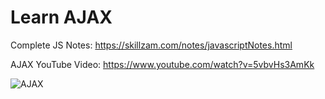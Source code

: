 # Learn AJAX

Complete JS Notes: https://skillzam.com/notes/javascriptNotes.html

AJAX YouTube Video: https://www.youtube.com/watch?v=5vbvHs3AmKk



![AJAX](https://github.com/skillzam/learn-AJAX/assets/113600333/2748493a-b47a-4243-9056-592aaac17b2c)
